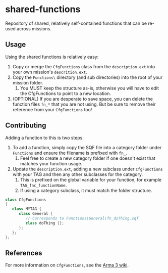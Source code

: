 # shared-functions

Repository of shared, relatively self-contained functions that can be re-used across missions.

## Usage

Using the shared functions is relatively easy:

1. Copy or merge the `CfgFunctions` class from the `description.ext` into your own mission's `descrition.ext`.
2. Copy the `Functions\` directory (and sub directories) into the root of your mission folder.
   1. You MUST keep the structure as-is, otherwise you will have to edit the CfgFunctions to point to a new location.
3. (OPTIONAL) If you are desperate to save space, you can delete the function files `fn_*` that you are not using. But be sure to remove their reference from your `CfgFunctions` too!

## Contributing

Adding a function to this is two steps:

1. To add a function, simply copy the SQF file into a category folder under `Functions` and ensure the filename is prefixed with `fn_`.
   1. Feel free to create a new category folder if one doesn't exist that matches your function usage.
2. Update the `description.ext`, adding a new subclass under `CfgFunctions` with your TAG and then any other subclasses for the category.
   1. This is prefixed on the global variable for your function, for example `TAG_fnc_functionName`.
   2. If using a category subclass, it must match the folder structure.

```cpp
class CfgFunctions
{
   class MYTAG {
      class General {
         // Corresponds to Functions\General\fn_doThing.sqf
         class doThing {};
      };
   };
};
```

## References

For more information on `CfgFunctions`, see the [Arma 3 wiki](https://community.bistudio.com/wiki/Arma_3:_Functions_Library).
